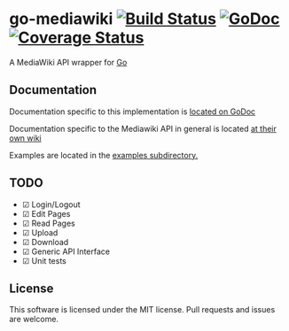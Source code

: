 go-mediawiki [![Build Status](https://drone.io/github.com/sadbox/mediawiki/status.png)](https://drone.io/github.com/sadbox/mediawiki/latest) [![GoDoc](https://godoc.org/github.com/sadbox/mediawiki?status.png)](http://godoc.org/github.com/sadbox/mediawiki) [![Coverage Status](https://coveralls.io/repos/sadbox/mediawiki/badge.png?branch=master)](https://coveralls.io/r/sadbox/mediawiki?branch=master)
========
A MediaWiki API wrapper for [Go](http://golang.org/)

Documentation
-------------
Documentation specific to this implementation is [located on GoDoc](http://godoc.org/github.com/sadbox/mediawiki)

Documentation specific to the Mediawiki API in general is located [at their own wiki](http://www.mediawiki.org/wiki/API:Main_page)

Examples are located in the [examples subdirectory.](/examples)


TODO
----
- ☑ Login/Logout
- ☑ Edit Pages
- ☑ Read Pages
- ☑ Upload
- ☑ Download
- ☑ Generic API Interface
- ☑ Unit tests

License
-------
This software is licensed under the MIT license. Pull requests and issues are welcome.
